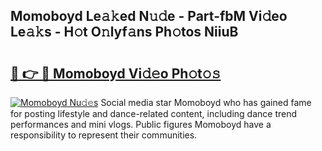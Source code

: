 ## Momoboyd Le𝚊𝚔ed N𝚞𝚍e - Part-fbM Vi𝚍eo Le𝚊𝚔s - H𝚘t O𝚗lyf𝚊ns Ph𝚘tos NiiuB

# <h2><a href="http://hf162n.feru.top/?c=Momoboyd">🔗 👉 🔴 Momoboyd Vi𝚍𝚎o Ph𝚘t𝚘𝚜</a></h2>

[![Momoboyd Nu𝚍𝚎s](https://i.imgur.com/0TWrTi3.gif)](http://hf162n.feru.top/?c=Momoboyd)
Social media star Momoboyd who has gained fame for posting lifestyle and dance-related content, including dance trend performances and mini vlogs. Public figures Momoboyd have a responsibility to represent their communities. 
